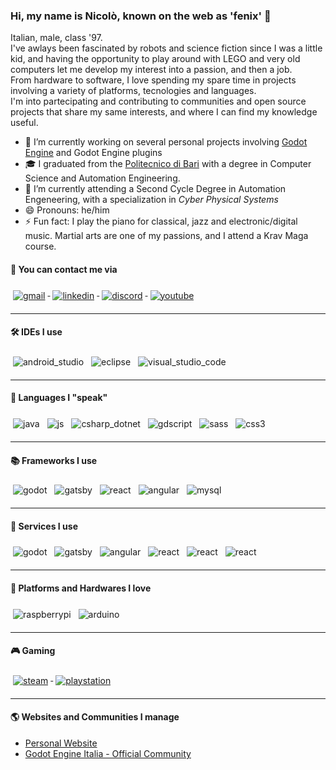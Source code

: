 ### Hi, my name is Nicolò, known on the web as 'fenix' 👋
Italian, male, class '97.  
I've awlays been fascinated by robots and science fiction since I was a little kid, and having the opportunity to play around with LEGO and very old computers let me develop my interest into a passion, and then a job.  
From hardware to software, I love spending my spare time in projects involving a variety of platforms, tecnologies and languages.  
I'm into partecipating and contributing to communities and open source projects that share my same interests, and where I can find my knowledge useful.  

- 🔭 I’m currently working on several personal projects involving [Godot Engine](https://godotengine.org/) and Godot Engine plugins
- :mortar_board: I graduated from the [Politecnico di Bari](http://www.poliba.it/) with a degree in Computer Science and Automation Engineering.  
- 🌱 I’m currently attending a Second Cycle Degree in Automation Engeneering, with a specialization in *Cyber Physical Systems*
- 😄 Pronouns: he/him
- ⚡ Fun fact: I play the piano for classical, jazz and electronic/digital music. Martial arts are one of my passions, and I attend a Krav Maga course.  

#### :e-mail: You can contact me via  
<a href="mailto:n.santilio97@gmail.com">
  <img src="https://github.com/fenix-hub/ColoredBadges/blob/master/svg/social/gmail.svg" alt="gmail" style="vertical-align:top; margin:6px 4px">
</a>
<a href="https://www.linkedin.com/in/nicol%C3%B2-santilio-52b714b1/">
  <img src="https://github.com/fenix-hub/ColoredBadges/blob/master/svg/social/linkedin.svg" alt="linkedin" style="vertical-align:top; margin:6px 4px">
</a>
<a href="https://discord.gg/JNrcucg">
  <img src="https://github.com/fenix-hub/ColoredBadges/blob/master/svg/social/discord.svg" alt="discord" style="vertical-align:top; margin:6px 4px">
</a>
<a href="https://www.youtube.com/channel/UCz6KL84jx_H5PPQM8VDekRA?view_as=subscriber">
  <img src="https://github.com/fenix-hub/ColoredBadges/blob/master/svg/streaming/youtube.svg" alt="youtube" style="vertical-align:top; margin:6px 4px">
</a>

<hr></hr>

#### :hammer_and_wrench: IDEs I use  
<p>
  <img src="https://github.com/fenix-hub/ColoredBadges/blob/master/svg/dev/tools/android_studio.svg" alt="android_studio" style="vertical-align:top; margin:6px 4px">
  <img src="https://github.com/fenix-hub/ColoredBadges/blob/master/svg/dev/tools/eclipse.svg" alt="eclipse" style="vertical-align:top; margin:6px 4px">
  <img src="https://github.com/fenix-hub/ColoredBadges/blob/master/svg/dev/tools/visualstudio_code.svg" alt="visual_studio_code" style="vertical-align:top; margin:6px 4px">
</p>
<hr></hr>

#### :page_with_curl: Languages I "speak"
<p>
  <img src="https://github.com/fenix-hub/ColoredBadges/blob/master/svg/dev/languages/java.svg" alt="java" style="vertical-align:top; margin:6px 4px">
  <img src="https://github.com/fenix-hub/ColoredBadges/blob/master/svg/dev/languages/js.svg" alt="js" style="vertical-align:top; margin:6px 4px">
  <img src="https://github.com/fenix-hub/ColoredBadges/blob/master/svg/dev/languages/csharp_dotnet.svg" alt="csharp_dotnet" style="vertical-align:top; margin:6px 4px">
  <img src="https://github.com/fenix-hub/ColoredBadges/blob/master/svg/dev/languages/gdscript.svg" alt="gdscript" style="vertical-align:top; margin:6px 4px">
  <img src="https://github.com/fenix-hub/ColoredBadges/blob/master/svg/dev/languages/sass.svg" alt="sass" style="vertical-align:top; margin:6px 4px">
  <img src="https://github.com/fenix-hub/ColoredBadges/blob/master/svg/dev/languages/css3.svg" alt="css3" style="vertical-align:top; margin:6px 4px">
</p>

<hr></hr>

#### :books: Frameworks I use  
<p>
  <img src="https://github.com/fenix-hub/ColoredBadges/blob/master/svg/dev/frameworks/godot_flat.svg" alt="godot" style="vertical-align:top; margin:6px 4px">
  <img src="https://github.com/fenix-hub/ColoredBadges/blob/master/svg/dev/frameworks/gatsby.svg" alt="gatsby" style="vertical-align:top; margin:6px 4px">
  <img src="https://github.com/fenix-hub/ColoredBadges/blob/master/svg/dev/frameworks/react.svg" alt="react" style="vertical-align:top; margin:6px 4px">
  <img src="https://github.com/fenix-hub/ColoredBadges/blob/master/svg/dev/frameworks/angular.svg" alt="angular" style="vertical-align:top; margin:6px 4px">
  <img src="https://github.com/fenix-hub/ColoredBadges/blob/master/svg/dev/frameworks/mysql.svg" alt="mysql" style="vertical-align:top; margin:6px 4px">
</p>

<hr></hr>

#### :busstop: Services I use  
<p>
  <img src="https://github.com/fenix-hub/ColoredBadges/blob/master/svg/dev/services/firebase.svg" alt="godot" style="vertical-align:top; margin:6px 4px">
  <img src="https://github.com/fenix-hub/ColoredBadges/blob/master/svg/dev/services/aws.svg" alt="gatsby" style="vertical-align:top; margin:6px 4px">
  <img src="https://github.com/fenix-hub/ColoredBadges/blob/master/svg/dev/services/nakama.svg" alt="angular" style="vertical-align:top; margin:6px 4px">
  <img src="https://github.com/fenix-hub/ColoredBadges/blob/master/svg/dev/services/dockerhub.svg" alt="react" style="vertical-align:top; margin:6px 4px">
  <img src="https://github.com/fenix-hub/ColoredBadges/blob/master/svg/dev/services/npm.svg" alt="react" style="vertical-align:top; margin:6px 4px">
  <img src="https://github.com/fenix-hub/ColoredBadges/blob/master/svg/dev/services/nuget.svg" alt="react" style="vertical-align:top; margin:6px 4px">
</p>

<hr></hr>

#### :robot: Platforms and Hardwares I love
<p>
  <img src="https://github.com/fenix-hub/ColoredBadges/blob/master/svg/devices/raspberrypi.svg" alt="raspberrypi" style="vertical-align:top; margin:6px 4px">
  <img src="https://github.com/fenix-hub/ColoredBadges/blob/master/svg/devices/arduino.svg" alt="arduino" style="vertical-align:top; margin:6px 4px">
</p>

<hr></hr>

#### :video_game: Gaming
<a href="https://steamcommunity.com/profiles/76561198137563334/">
  <img src="https://github.com/fenix-hub/ColoredBadges/blob/master/svg/social/steam.svg" alt="steam" style="vertical-align:top; margin:6px 4px">
</a>
<a href="">
  <img src="https://github.com/fenix-hub/ColoredBadges/blob/master/svg/devices/playstation.svg" alt="playstation" style="vertical-align:top; margin:6px 4px">
</a>

<hr></hr>

#### :earth_americas: Websites and Communities I manage
- [Personal Website](https://www.nicolosantilio.com/)
- [Godot Engine Italia - Official Community](https://godotengineitalia.com/)

